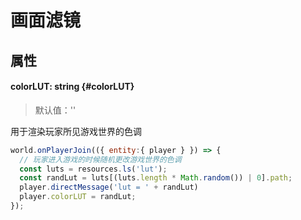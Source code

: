 <script setup>
import '/style.css'
</script>
# 画面滤镜
## 属性

#### <font id="API" />colorLUT<font id="Type">: string </font>{#colorLUT}
> 默认值：''

用于渲染玩家所见游戏世界的色调



```javascript
world.onPlayerJoin(({ entity:{ player } }) => {
  // 玩家进入游戏的时候随机更改游戏世界的色调
  const luts = resources.ls('lut');
  const randLut = luts[(luts.length * Math.random()) | 0].path;
  player.directMessage('lut = ' + randLut)
  player.colorLUT = randLut;
});
```

